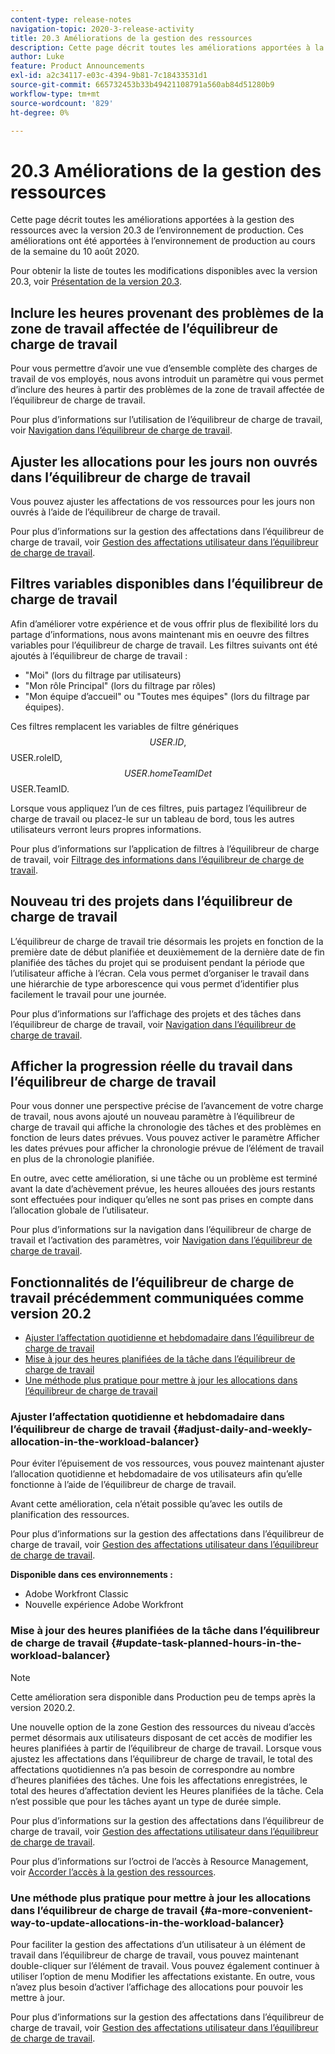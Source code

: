 ```yaml
---
content-type: release-notes
navigation-topic: 2020-3-release-activity
title: 20.3 Améliorations de la gestion des ressources
description: Cette page décrit toutes les améliorations apportées à la gestion des ressources avec la version 20.3 de l’environnement de production. Ces améliorations ont été apportées à l’environnement de production au cours de la semaine du 10 août 2020.
author: Luke
feature: Product Announcements
exl-id: a2c34117-e03c-4394-9b81-7c18433531d1
source-git-commit: 665732453b33b49421108791a560ab84d51280b9
workflow-type: tm+mt
source-wordcount: '829'
ht-degree: 0%

---
```


# 20.3 Améliorations de la gestion des ressources

Cette page décrit toutes les améliorations apportées à la gestion des ressources avec la version 20.3 de l’environnement de production. Ces améliorations ont été apportées à l’environnement de production au cours de la semaine du 10 août 2020.

Pour obtenir la liste de toutes les modifications disponibles avec la version 20.3, voir [Présentation de la version 20.3](../../../product-announcements/product-releases/20.3-release-activity/20.3-release-overview.md).

## Inclure les heures provenant des problèmes de la zone de travail affectée de l’équilibreur de charge de travail

Pour vous permettre d’avoir une vue d’ensemble complète des charges de travail de vos employés, nous avons introduit un paramètre qui vous permet d’inclure des heures à partir des problèmes de la zone de travail affectée de l’équilibreur de charge de travail.

Pour plus d’informations sur l’utilisation de l’équilibreur de charge de travail, voir [Navigation dans l’équilibreur de charge de travail](../../../resource-mgmt/workload-balancer/navigate-the-workload-balancer.md).

## Ajuster les allocations pour les jours non ouvrés dans l’équilibreur de charge de travail

Vous pouvez ajuster les affectations de vos ressources pour les jours non ouvrés à l’aide de l’équilibreur de charge de travail.

Pour plus d’informations sur la gestion des affectations dans l’équilibreur de charge de travail, voir [Gestion des affectations utilisateur dans l’équilibreur de charge de travail](../../../resource-mgmt/workload-balancer/manage-user-allocations-workload-balancer.md).

## Filtres variables disponibles dans l’équilibreur de charge de travail

Afin d’améliorer votre expérience et de vous offrir plus de flexibilité lors du partage d’informations, nous avons maintenant mis en oeuvre des filtres variables pour l’équilibreur de charge de travail. Les filtres suivants ont été ajoutés à l’équilibreur de charge de travail :

* &quot;Moi&quot; (lors du filtrage par utilisateurs)
* &quot;Mon rôle Principal&quot; (lors du filtrage par rôles)
* &quot;Mon équipe d’accueil&quot; ou &quot;Toutes mes équipes&quot; (lors du filtrage par équipes).

Ces filtres remplacent les variables de filtre génériques $$USER.ID, $$USER.roleID, $$USER.homeTeamID et $$USER.TeamID.

Lorsque vous appliquez l’un de ces filtres, puis partagez l’équilibreur de charge de travail ou placez-le sur un tableau de bord, tous les autres utilisateurs verront leurs propres informations.

Pour plus d’informations sur l’application de filtres à l’équilibreur de charge de travail, voir [Filtrage des informations dans l’équilibreur de charge de travail](../../../resource-mgmt/workload-balancer/filter-information-workload-balancer.md).

## Nouveau tri des projets dans l’équilibreur de charge de travail

L’équilibreur de charge de travail trie désormais les projets en fonction de la première date de début planifiée et deuxièmement de la dernière date de fin planifiée des tâches du projet qui se produisent pendant la période que l’utilisateur affiche à l’écran. Cela vous permet d’organiser le travail dans une hiérarchie de type arborescence qui vous permet d’identifier plus facilement le travail pour une journée.

Pour plus d’informations sur l’affichage des projets et des tâches dans l’équilibreur de charge de travail, voir [Navigation dans l’équilibreur de charge de travail](../../../resource-mgmt/workload-balancer/navigate-the-workload-balancer.md).

## Afficher la progression réelle du travail dans l’équilibreur de charge de travail

Pour vous donner une perspective précise de l’avancement de votre charge de travail, nous avons ajouté un nouveau paramètre à l’équilibreur de charge de travail qui affiche la chronologie des tâches et des problèmes en fonction de leurs dates prévues. Vous pouvez activer le paramètre Afficher les dates prévues pour afficher la chronologie prévue de l’élément de travail en plus de la chronologie planifiée.

En outre, avec cette amélioration, si une tâche ou un problème est terminé avant la date d’achèvement prévue, les heures allouées des jours restants sont effectuées pour indiquer qu’elles ne sont pas prises en compte dans l’allocation globale de l’utilisateur.

Pour plus d’informations sur la navigation dans l’équilibreur de charge de travail et l’activation des paramètres, voir [Navigation dans l’équilibreur de charge de travail](../../../resource-mgmt/workload-balancer/navigate-the-workload-balancer.md).

## Fonctionnalités de l’équilibreur de charge de travail précédemment communiquées comme version 20.2

* [Ajuster l’affectation quotidienne et hebdomadaire dans l’équilibreur de charge de travail](#adjust-daily-and-weekly-allocation-in-the-workload-balancer)
* [Mise à jour des heures planifiées de la tâche dans l’équilibreur de charge de travail](#update-task-planned-hours-in-the-workload-balancer)
* [Une méthode plus pratique pour mettre à jour les allocations dans l’équilibreur de charge de travail](#a-more-convenient-way-to-update-allocations-in-the-workload-balancer)

### Ajuster l’affectation quotidienne et hebdomadaire dans l’équilibreur de charge de travail {#adjust-daily-and-weekly-allocation-in-the-workload-balancer}

Pour éviter l’épuisement de vos ressources, vous pouvez maintenant ajuster l’allocation quotidienne et hebdomadaire de vos utilisateurs afin qu’elle fonctionne à l’aide de l’équilibreur de charge de travail.

Avant cette amélioration, cela n’était possible qu’avec les outils de planification des ressources.

Pour plus d’informations sur la gestion des affectations dans l’équilibreur de charge de travail, voir [Gestion des affectations utilisateur dans l’équilibreur de charge de travail](../../../resource-mgmt/workload-balancer/manage-user-allocations-workload-balancer.md).

**Disponible dans ces environnements :**

* Adobe Workfront Classic
* Nouvelle expérience Adobe Workfront

### Mise à jour des heures planifiées de la tâche dans l’équilibreur de charge de travail {#update-task-planned-hours-in-the-workload-balancer}

>[!NOTE]
>
>Cette amélioration sera disponible dans Production peu de temps après la version 2020.2.

Une nouvelle option de la zone Gestion des ressources du niveau d’accès permet désormais aux utilisateurs disposant de cet accès de modifier les heures planifiées à partir de l’équilibreur de charge de travail. Lorsque vous ajustez les affectations dans l’équilibreur de charge de travail, le total des affectations quotidiennes n’a pas besoin de correspondre au nombre d’heures planifiées des tâches. Une fois les affectations enregistrées, le total des heures d’affectation devient les Heures planifiées de la tâche. Cela n’est possible que pour les tâches ayant un type de durée simple.

Pour plus d’informations sur la gestion des affectations dans l’équilibreur de charge de travail, voir [Gestion des affectations utilisateur dans l’équilibreur de charge de travail](../../../resource-mgmt/workload-balancer/manage-user-allocations-workload-balancer.md).

Pour plus d’informations sur l’octroi de l’accès à Resource Management, voir [Accorder l’accès à la gestion des ressources](../../../administration-and-setup/add-users/configure-and-grant-access/grant-access-resource-management.md).

### Une méthode plus pratique pour mettre à jour les allocations dans l’équilibreur de charge de travail {#a-more-convenient-way-to-update-allocations-in-the-workload-balancer}

Pour faciliter la gestion des affectations d’un utilisateur à un élément de travail dans l’équilibreur de charge de travail, vous pouvez maintenant double-cliquer sur l’élément de travail. Vous pouvez également continuer à utiliser l’option de menu Modifier les affectations existante. En outre, vous n’avez plus besoin d’activer l’affichage des allocations pour pouvoir les mettre à jour.

Pour plus d’informations sur la gestion des affectations dans l’équilibreur de charge de travail, voir [Gestion des affectations utilisateur dans l’équilibreur de charge de travail](../../../resource-mgmt/workload-balancer/manage-user-allocations-workload-balancer.md).
